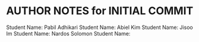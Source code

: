 
# AUTHOR NOTES for INITIAL COMMIT

Student Name: Pabil Adhikari
Student Name: Abiel Kim
Student Name: Jisoo Im
Student Name: Nardos Solomon
Student Name: 
